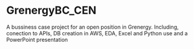 # GrenergyBC_CEN
A bussiness case project for an open position in Grenergy. Including, conection to APIs, DB creation in AWS, EDA, Excel and Python use and a PowerPoint presentation
